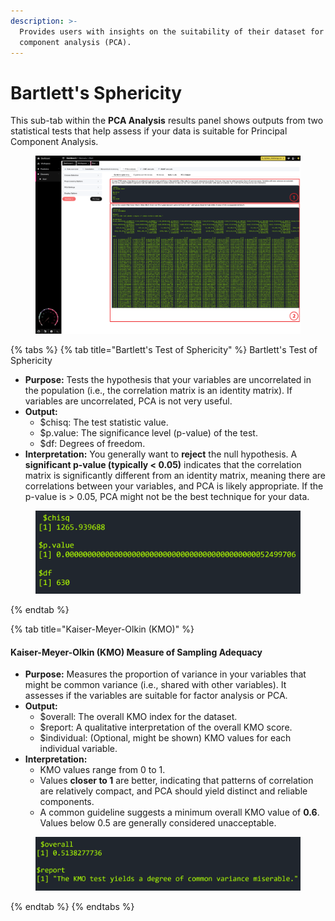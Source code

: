 ```yaml
---
description: >-
  Provides users with insights on the suitability of their dataset for principal
  component analysis (PCA).
---
```


# Bartlett's Sphericity

This sub-tab within the **PCA Analysis** results panel shows outputs from two statistical tests that help assess if your data is suitable for Principal Component Analysis.

<figure><img src="../../../.gitbook/assets/PCA_Bartletts Sphericity_annotated_v2.png" alt=""><figcaption></figcaption></figure>

{% tabs %}
{% tab title="Bartlett's Test of Sphericity" %}
Bartlett's Test of Sphericity

* **Purpose:** Tests the hypothesis that your variables are uncorrelated in the population (i.e., the correlation matrix is an identity matrix). If variables are uncorrelated, PCA is not very useful.
* **Output:**
  * $chisq: The test statistic value.
  * $p.value: The significance level (p-value) of the test.
  * $df: Degrees of freedom.
* **Interpretation:** You generally want to **reject** the null hypothesis. A **significant p-value (typically < 0.05)** indicates that the correlation matrix is significantly different from an identity matrix, meaning there are correlations between your variables, and PCA is likely appropriate. If the p-value is > 0.05, PCA might not be the best technique for your data.

<figure><img src="../../../.gitbook/assets/PCA_Bartletts output.png" alt=""><figcaption></figcaption></figure>
{% endtab %}

{% tab title="Kaiser-Meyer-Olkin (KMO)" %}
#### Kaiser-Meyer-Olkin (KMO) Measure of Sampling Adequacy

* **Purpose:** Measures the proportion of variance in your variables that might be common variance (i.e., shared with other variables). It assesses if the variables are suitable for factor analysis or PCA.
* **Output:**
  * $overall: The overall KMO index for the dataset.
  * $report: A qualitative interpretation of the overall KMO score.
  * $individual: (Optional, might be shown) KMO values for each individual variable.
* **Interpretation:**
  * KMO values range from 0 to 1.
  * Values **closer to 1** are better, indicating that patterns of correlation are relatively compact, and PCA should yield distinct and reliable components.
  * A common guideline suggests a minimum overall KMO value of **0.6**. Values below 0.5 are generally considered unacceptable.

<figure><img src="../../../.gitbook/assets/PCA_KMO Output.png" alt=""><figcaption></figcaption></figure>
{% endtab %}
{% endtabs %}

